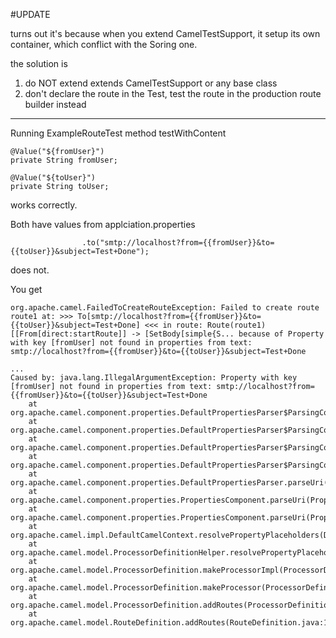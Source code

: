 #UPDATE

turns out it's because when you extend CamelTestSupport, it setup its own container, which conflict with the Soring one.

the solution is

1. do NOT extend extends CamelTestSupport or any base class
2. don't declare the route in the Test, test the route in the production route builder instead

---

Running ExampleRouteTest method testWithContent

    @Value("${fromUser}")
    private String fromUser;

    @Value("${toUser}")
    private String toUser;
    
works correctly. 

Both have values from applciation.properties


                    .to("smtp://localhost?from={{fromUser}}&to={{toUser}}&subject=Test+Done");
                    
does not. 
                
                
You get

    org.apache.camel.FailedToCreateRouteException: Failed to create route route1 at: >>> To[smtp://localhost?from={{fromUser}}&to={{toUser}}&subject=Test+Done] <<< in route: Route(route1)[[From[direct:startRoute]] -> [SetBody[simple{S... because of Property with key [fromUser] not found in properties from text: smtp://localhost?from={{fromUser}}&to={{toUser}}&subject=Test+Done

    ...
    Caused by: java.lang.IllegalArgumentException: Property with key [fromUser] not found in properties from text: smtp://localhost?from={{fromUser}}&to={{toUser}}&subject=Test+Done
    	at org.apache.camel.component.properties.DefaultPropertiesParser$ParsingContext.getPropertyValue(DefaultPropertiesParser.java:270)
    	at org.apache.camel.component.properties.DefaultPropertiesParser$ParsingContext.readProperty(DefaultPropertiesParser.java:156)
    	at org.apache.camel.component.properties.DefaultPropertiesParser$ParsingContext.doParse(DefaultPropertiesParser.java:115)
    	at org.apache.camel.component.properties.DefaultPropertiesParser$ParsingContext.parse(DefaultPropertiesParser.java:99)
    	at org.apache.camel.component.properties.DefaultPropertiesParser.parseUri(DefaultPropertiesParser.java:62)
    	at org.apache.camel.component.properties.PropertiesComponent.parseUri(PropertiesComponent.java:235)
    	at org.apache.camel.component.properties.PropertiesComponent.parseUri(PropertiesComponent.java:178)
    	at org.apache.camel.impl.DefaultCamelContext.resolvePropertyPlaceholders(DefaultCamelContext.java:2550)
    	at org.apache.camel.model.ProcessorDefinitionHelper.resolvePropertyPlaceholders(ProcessorDefinitionHelper.java:735)
    	at org.apache.camel.model.ProcessorDefinition.makeProcessorImpl(ProcessorDefinition.java:537)
    	at org.apache.camel.model.ProcessorDefinition.makeProcessor(ProcessorDefinition.java:523)
    	at org.apache.camel.model.ProcessorDefinition.addRoutes(ProcessorDefinition.java:239)
    	at org.apache.camel.model.RouteDefinition.addRoutes(RouteDefinition.java:1300)
